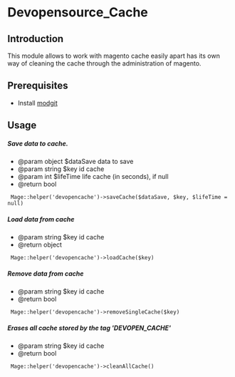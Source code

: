 Devopensource_Cache
===================

## Introduction

This module allows to work with magento cache easily apart has its own way of cleaning the cache through the administration of magento.

## Prerequisites
- Install [modgit](https://github.com/jreinke/modgit "Modgit")


## Usage

##### Save data to cache.

* @param object $dataSave data to save
* @param string $key id cache
* @param int $lifeTime life cache (in seconds), if null
* @return bool

`` Mage::helper('devopencache')->saveCache($dataSave, $key, $lifeTime = null)``

##### Load data from cache

* @param string $key id cache
* @return object

`` Mage::helper('devopencache')->loadCache($key)``

##### Remove data from cache

* @param string $key id cache
* @return bool

`` Mage::helper('devopencache')->removeSingleCache($key)``

##### Erases all cache stored by the tag 'DEVOPEN_CACHE'

* @param string $key id cache
* @return bool

`` Mage::helper('devopencache')->cleanAllCache()``